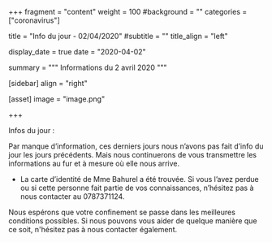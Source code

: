 +++
fragment = "content"
weight = 100
#background = ""
categories = ["coronavirus"]

title = "Info du jour - 02/04/2020"
#subtitle = ""
title_align = "left"

display_date = true
date = "2020-04-02"

summary = """
Informations du 2 avril 2020
"""
    
[sidebar]
  align = "right"

[asset]
  image = "image.png"
  
+++

Infos du jour :

Par manque d’information, ces derniers jours nous n’avons pas fait d’info du jour les jours précédents. Mais nous continuerons de vous transmettre les informations au fur et à mesure où elle nous arrive.

* La carte d’identité de Mme Bahurel a été trouvée. Si vous l’avez perdue ou si cette personne fait partie de vos connaissances, n’hésitez pas à nous contacter au 0787371124.

Nous espérons que votre confinement se passe dans les meilleures conditions possibles. Si nous pouvons vous aider de quelque manière que ce soit, n'hésitez pas à nous contacter également.
